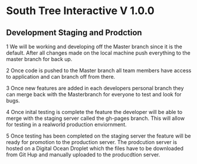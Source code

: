 South Tree Interactive  V 1.0.0
===============================

Development Staging and Prodction
---------------------------------

1 We will be working and developing off the Master branch since it is the default.
	After all changes made on the local machine push everything to the master branch for back up.

2 Once code is pushed to the Master branch all team members have access to application and can branch off from there.

3 Once new features are added in each developers personal branch they can merge back with the Masterbranch for everyone to test and look for bugs.

4 Once inital testing is complete the feature the developer will be able to merge with the staging server called the gh-pages branch. This will allow for testing in a realworld production enviornment.

5 Once testing has been completed on the staging server the feature will be ready for promotion to the production server. The prodcution server is hosted on a Digital Ocean Droplet which the files have to be downloaded from Git Hup and manually uploaded to the producdtion server.


